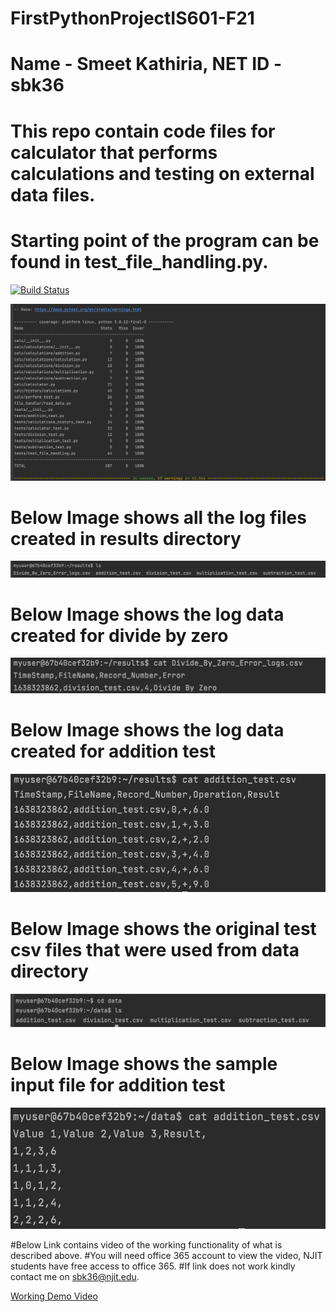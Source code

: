 # FirstPythonProjectIS601-F21
# Name - Smeet Kathiria, NET ID -sbk36
# This repo contain code files for calculator that performs calculations and testing on external data files.
# Starting point of the program can be found in test_file_handling.py. 
[![Build Status](https://app.travis-ci.com/sbk36/FirstPythonProjectIS218-F21.svg?branch=calc_file_handling_SK)](https://app.travis-ci.com/sbk36/FirstPythonProjectIS218-F21)

![test_result](App/images/i3.png)

# Below Image shows all the log files created in results directory 
![test_result](App/images/i1.png)

# Below Image shows the log data created for divide by zero 
![test_result](App/images/i2.png)

# Below Image shows the log data created for addition test 
![test_result](App/images/i4.png)

# Below Image shows the original test csv files that were used from data directory 
![test_result](App/images/i8.png)

# Below Image shows the sample input file for addition test
![test_result](App/images/i9.png)

#Below Link contains video of the working functionality of what is described above.
#You will need office 365 account to view the video, NJIT students have free access to office 365. 
#If link does not work kindly contact me on sbk36@njit.edu.

[Working Demo Video](https://njit0-my.sharepoint.com/:v:/g/personal/sbk36_njit_edu/EUe_aO48U_ZKjXhVDyh5H8wB0qJq_VEb-drqNiFRBpj-Zw?e=dFyEgq)

